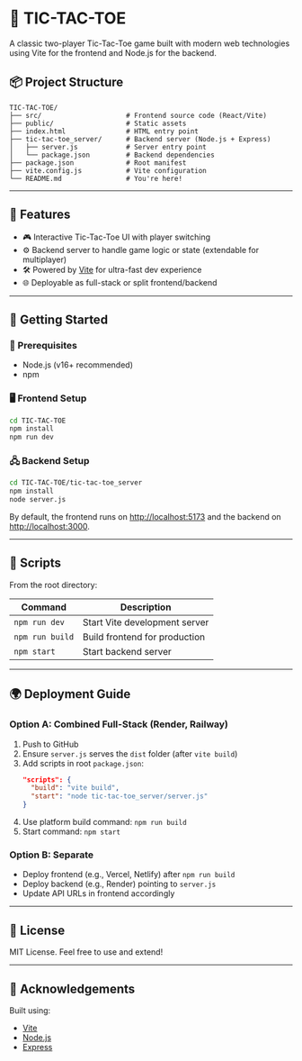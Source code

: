 # 🧠 TIC-TAC-TOE

A classic two-player Tic-Tac-Toe game built with modern web technologies using Vite for the frontend and Node.js for the backend.

## 📦 Project Structure

```
TIC-TAC-TOE/
├── src/                     # Frontend source code (React/Vite)
├── public/                  # Static assets
├── index.html               # HTML entry point
├── tic-tac-toe_server/      # Backend server (Node.js + Express)
│   ├── server.js            # Server entry point
│   └── package.json         # Backend dependencies
├── package.json             # Root manifest
├── vite.config.js           # Vite configuration
└── README.md                # You're here!
```

---

## 🚀 Features

- 🎮 Interactive Tic-Tac-Toe UI with player switching
- ⚙️ Backend server to handle game logic or state (extendable for multiplayer)
- 🛠 Powered by [Vite](https://vitejs.dev/) for ultra-fast dev experience
- 🌐 Deployable as full-stack or split frontend/backend

---

## 🧰 Getting Started

### 🔧 Prerequisites

- Node.js (v16+ recommended)
- npm

### 🖥️ Frontend Setup

```bash
cd TIC-TAC-TOE
npm install
npm run dev
```

### 🖧 Backend Setup

```bash
cd TIC-TAC-TOE/tic-tac-toe_server
npm install
node server.js
```

By default, the frontend runs on [http://localhost:5173](http://localhost:5173) and the backend on [http://localhost:3000](http://localhost:3000).

---

## 🧪 Scripts

From the root directory:

| Command             | Description                     |
|---------------------|---------------------------------|
| `npm run dev`       | Start Vite development server   |
| `npm run build`     | Build frontend for production   |
| `npm start`         | Start backend server            |

---

## 🌍 Deployment Guide

### Option A: Combined Full-Stack (Render, Railway)

1. Push to GitHub
2. Ensure `server.js` serves the `dist` folder (after `vite build`)
3. Add scripts in root `package.json`:
   ```json
   "scripts": {
     "build": "vite build",
     "start": "node tic-tac-toe_server/server.js"
   }
   ```
4. Use platform build command: `npm run build`
5. Start command: `npm start`

### Option B: Separate

- Deploy frontend (e.g., Vercel, Netlify) after `npm run build`
- Deploy backend (e.g., Render) pointing to `server.js`
- Update API URLs in frontend accordingly

---

## 📄 License

MIT License. Feel free to use and extend!

---

## 🙌 Acknowledgements

Built using:
- [Vite](https://vitejs.dev/)
- [Node.js](https://nodejs.org/)
- [Express](https://expressjs.com/)
